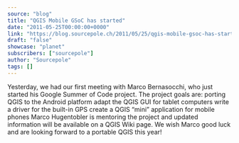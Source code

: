 ```yaml
---
source: "blog"
title: "QGIS Mobile GSoC has started"
date: "2011-05-25T00:00:00+0000"
link: "https://blog.sourcepole.ch/2011/05/25/qgis-mobile-gsoc-has-started/"
draft: "false"
showcase: "planet"
subscribers: ["sourcepole"]
author: "Sourcepole"
tags: []
---
```


Yesterday, we had our first meeting with Marco Bernasocchi, who just started his Google Summer of Code project. The project goals are:
porting QGIS to the Android platform adapt the QGIS GUI for tablet computers write a driver for the built-in GPS create a QGIS &ldquo;mini&rdquo; application for mobile phones Marco Hugentobler is mentoring the project and updated information will be available on a QGIS Wiki page. We wish Marco good luck and are looking forward to a portable QGIS this year!
